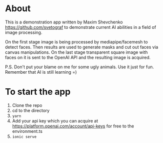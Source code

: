 # About
This is a demonstration app written by Maxim Shevchenko https://github.com/svetograf
to demonstrate current AI abilities in a field of image processing.


On the first stage image is being processed by mediapipe/facemesh
to detect faces. Then results are used to generate masks
and cut out faces via canvas manipulations. On the last stage
transparent square image with faces on it is sent to the
OpenAI API and the resulting image is acquired.

P.S. Don't put your blame on me for some ugly animals.
Use it just for fun.
Remember that AI is still learning =)

# To start the app

1. Clone the repo
2. cd to the directory
3. ```yarn```
4. Add your api key which you can acquire at https://platform.openai.com/account/api-keys for free to the environment.ts
5. ```ionic serve```
